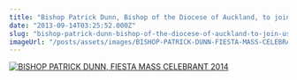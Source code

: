 ```yaml
---
title: "Bishop Patrick Dunn, Bishop of the Diocese of Auckland, to join us for the Fiesta of Senor Santo Nino on 14 Jan 2014"
date: "2013-09-14T03:25:52.000Z"
slug: "bishop-patrick-dunn-bishop-of-the-diocese-of-auckland-to-join-us-for-the-fiesta-of-senor-santo-nino-on-14-jan-2014"
imageUrl: "/posts/assets/images/BISHOP-PATRICK-DUNN-FIESTA-MASS-CELEBRANT-2014-724x1024.jpg"
---
```


[![BISHOP PATRICK DUNN, FIESTA MASS CELEBRANT 2014](https://i0.wp.com/santonino-nz.org/wp-content/uploads/2013/09/BISHOP-PATRICK-DUNN-FIESTA-MASS-CELEBRANT-2014-724x1024.jpg?resize=724%2C1024)](https://i0.wp.com/santonino-nz.org/wp-content/uploads/2013/09/BISHOP-PATRICK-DUNN-FIESTA-MASS-CELEBRANT-2014.jpg)